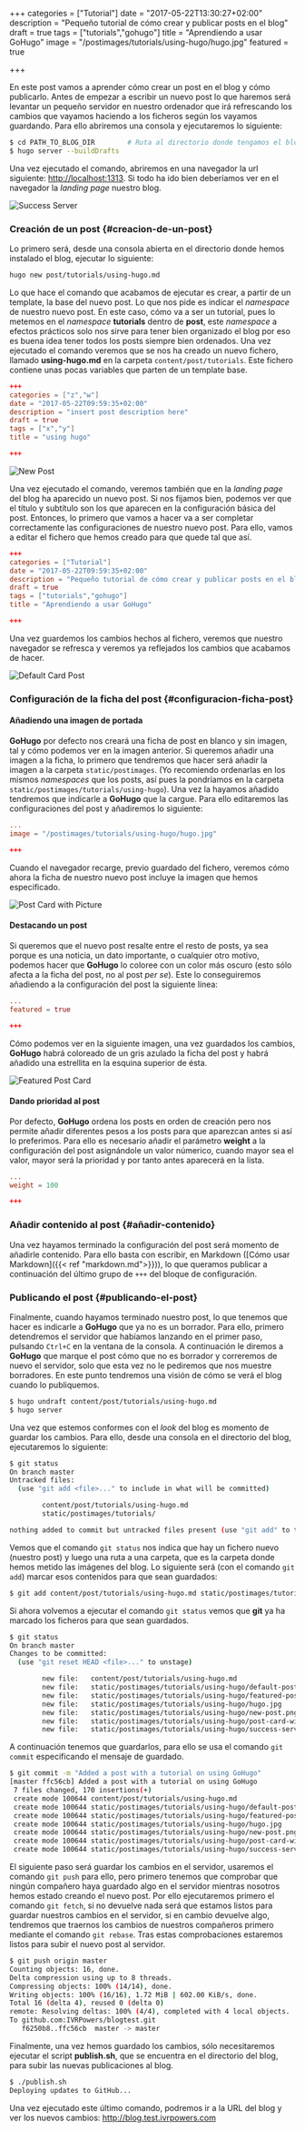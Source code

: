 +++
categories = ["Tutorial"]
date = "2017-05-22T13:30:27+02:00"
description = "Pequeño tutorial de cómo crear y publicar posts en el blog"
draft = true
tags = ["tutorials","gohugo"]
title = "Aprendiendo a usar GoHugo"
image = "/postimages/tutorials/using-hugo/hugo.jpg"
featured = true

+++

En este post vamos a aprender cómo crear un post en el blog y cómo publicarlo. Antes de empezar a escribir un nuevo post
lo que haremos será levantar un pequeño servidor en nuestro ordenador que irá refrescando los cambios que vayamos haciendo a
los ficheros según los vayamos guardando. Para ello abriremos una consola y ejecutaremos lo siguiente:

```bash
$ cd PATH_TO_BLOG_DIR        # Ruta al directorio donde tengamos el blog
$ hugo server --buildDrafts
```

Una vez ejecutado el comando, abriremos en una navegador la url siguiente: [http://localhost:1313](http://localhost:1313).
Si todo ha ido bien deberíamos ver en el navegador la _landing page_ nuestro blog.

![Success Server](/postimages/tutorials/using-hugo/success-server.png)

### Creación de un post {#creacion-de-un-post}

Lo primero será, desde una consola abierta en el directorio donde hemos instalado el blog, ejecutar lo siguiente:

```bash
hugo new post/tutorials/using-hugo.md
```

Lo que hace el comando que acabamos de ejecutar es crear, a partir de un template, la base del nuevo post. Lo que nos pide
es indicar el _namespace_ de nuestro nuevo post. En este caso, cómo va a ser un tutorial, pues lo metemos en el _namespace_
**tutorials** dentro de **post**, este _namespace_ a efectos prácticos solo nos sirve para tener bien organizado el blog por
eso es buena idea tener todos los posts siempre bien ordenados. Una vez ejecutado el comando veremos que se nos ha creado
un nuevo fichero, llamado **using-hugo.md** en la carpeta `content/post/tutorials`. Este fichero contiene unas pocas variables
que parten de un template base.

```toml
+++
categories = ["z","w"]
date = "2017-05-22T09:59:35+02:00"
description = "insert post description here"
draft = true
tags = ["x","y"]
title = "using hugo"

+++
```

![New Post](/postimages/tutorials/using-hugo/new-post.png)

Una vez ejecutado el comando, veremos también que en la _landing page_ del blog ha aparecido un nuevo post. Si nos fijamos
bien, podemos ver que el título y subtítulo son los que aparecen en la configuración básica del post. Entonces, lo primero
que vamos a hacer va a ser completar correctamente las configuraciones de nuestro nuevo post. Para ello, vamos a editar el
fichero que hemos creado para que quede tal que así.

```toml
+++
categories = ["Tutorial"]
date = "2017-05-22T09:59:35+02:00"
description = "Pequeño tutorial de cómo crear y publicar posts en el blog"
draft = true
tags = ["tutorials","gohugo"]
title = "Aprendiendo a usar GoHugo"

+++
```

Una vez guardemos los cambios hechos al fichero, veremos que nuestro navegador se refresca y veremos ya reflejados los cambios
que acabamos de hacer.

![Default Card Post](/postimages/tutorials/using-hugo/default-post-card.png)

### Configuración de la ficha del post {#configuracion-ficha-post}

#### Añadiendo una imagen de portada

**GoHugo** por defecto nos creará una ficha de post en blanco y sin imagen, tal y cómo podemos ver en la imagen anterior.
Si queremos añadir una imagen a la ficha, lo primero que tendremos que hacer será añadir la imagen a la carpeta `static/postimages`.
(Yo recomiendo ordenarlas en los mismos _namespaces_ que los posts, así pues la pondríamos en la carpeta `static/postimages/tutorials/using-hugo`).
Una vez la hayamos añadido tendremos que indicarle a **GoHugo** que la cargue. Para ello editaremos las configuraciones del post y añadiremos
lo siguiente:

```toml
...
image = "/postimages/tutorials/using-hugo/hugo.jpg"

+++
```

Cuando el navegador recarge, previo guardado del fichero, veremos cómo ahora la ficha de nuestro nuevo post incluye la
imagen que hemos especificado.

![Post Card with Picture](/postimages/tutorials/using-hugo/post-card-with-picture.png)

#### Destacando un post

Si queremos que el nuevo post resalte entre el resto de posts, ya sea porque es una noticia, un dato importante,
o cualquier otro motivo, podemos hacer que **GoHugo** lo coloree con un color más oscuro (esto sólo afecta a la ficha
del post, no al post _per se_). Este lo conseguiremos añadiendo a la configuración del post la siguiente línea:

```toml
...
featured = true

+++
```

Cómo podemos ver en la siguiente imagen, una vez guardados los cambios, **GoHugo** habrá coloreado de un gris azulado
la ficha del post y habrá añadido una estrellita en la esquina superior de ésta.

![Featured Post Card](/postimages/tutorials/using-hugo/featured-post-card.png)

#### Dando prioridad al post

Por defecto, **GoHugo** ordena los posts en orden de creación pero nos permite añadir diferentes pesos a los posts para
que aparezcan antes si así lo preferimos. Para ello es necesario añadir el parámetro **weight** a la configuración del post
asignándole un valor númerico, cuando mayor sea el valor, mayor será la prioridad y por tanto antes aparecerá en la lista.

```toml
...
weight = 100

+++
```

### Añadir contenido al post {#añadir-contenido}

Una vez hayamos terminado la configuración del post será momento de añadirle contenido. Para ello basta con escribir, en
Markdown ([Cómo usar Markdown]({{< ref "markdown.md">}})), lo que queramos publicar a continuación del último grupo de `+++`
del bloque de configuración.

### Publicando el post {#publicando-el-post}

Finalmente, cuando hayamos terminado nuestro post, lo que tenemos que hacer es indicarle a **GoHugo** que ya no es un borrador.
Para ello, primero detendremos el servidor que habíamos lanzando en el primer paso, pulsando `Ctrl+C` en la ventana de la consola.
A continuación le diremos a **GoHugo** que marque el post cómo que no es borrador y correremos de nuevo el servidor, solo que
esta vez no le pediremos que nos muestre borradores. En este punto tendremos una visión de cómo se verá el blog cuando lo publiquemos.

```bash
$ hugo undraft content/post/tutorials/using-hugo.md
$ hugo server
```

Una vez que estemos conformes con el _look_ del blog es momento de guardar los cambios. Para ello, desde una consola en
el directorio del blog, ejecutaremos lo siguiente:

```bash
$ git status
On branch master
Untracked files:
  (use "git add <file>..." to include in what will be committed)

        content/post/tutorials/using-hugo.md
        static/postimages/tutorials/

nothing added to commit but untracked files present (use "git add" to track)
```

Vemos que el comando `git status` nos indica que hay un fichero nuevo (nuestro post) y luego una ruta a una carpeta, que
es la carpeta donde hemos metido las imágenes del blog. Lo siguiente será (con el comando `git add`) marcar esos
contenidos para que sean guardados:

```bash
$ git add content/post/tutorials/using-hugo.md static/postimages/tutorials/
```

Si ahora volvemos a ejecutar el comando `git status` vemos que **git** ya ha marcado los ficheros para que sean guardados.

```bash
$ git status
On branch master
Changes to be committed:
  (use "git reset HEAD <file>..." to unstage)

        new file:   content/post/tutorials/using-hugo.md
        new file:   static/postimages/tutorials/using-hugo/default-post-card.png
        new file:   static/postimages/tutorials/using-hugo/featured-post-card.png
        new file:   static/postimages/tutorials/using-hugo/hugo.jpg
        new file:   static/postimages/tutorials/using-hugo/new-post.png
        new file:   static/postimages/tutorials/using-hugo/post-card-with-picture.png
        new file:   static/postimages/tutorials/using-hugo/success-server.png
```

A continuación tenemos que guardarlos, para ello se usa el comando `git commit` especificando el mensaje de guardado.

```bash
$ git commit -m "Added a post with a tutorial on using GoHugo"
[master ffc56cb] Added a post with a tutorial on using GoHugo
 7 files changed, 170 insertions(+)
 create mode 100644 content/post/tutorials/using-hugo.md
 create mode 100644 static/postimages/tutorials/using-hugo/default-post-card.png
 create mode 100644 static/postimages/tutorials/using-hugo/featured-post-card.png
 create mode 100644 static/postimages/tutorials/using-hugo/hugo.jpg
 create mode 100644 static/postimages/tutorials/using-hugo/new-post.png
 create mode 100644 static/postimages/tutorials/using-hugo/post-card-with-picture.png
 create mode 100644 static/postimages/tutorials/using-hugo/success-server.png
```

El siguiente paso será guardar los cambios en el servidor, usaremos el comando `git push` para ello, pero primero tenemos
que comprobar que ningún compañero haya guardado algo en el servidor mientras nosotros hemos estado creando el nuevo post.
Por ello ejecutaremos primero el comando `git fetch`, si no devuelve nada será que estamos listos para guardar nuestros
cambios en el servidor, si en cambio devuelve algo, tendremos que traernos los cambios de nuestros compañeros primero
mediante el comando `git rebase`. Tras estas comprobaciones estaremos listos para subir el nuevo post al servidor.

```bash
$ git push origin master
Counting objects: 16, done.
Delta compression using up to 8 threads.
Compressing objects: 100% (14/14), done.
Writing objects: 100% (16/16), 1.72 MiB | 602.00 KiB/s, done.
Total 16 (delta 4), reused 0 (delta 0)
remote: Resolving deltas: 100% (4/4), completed with 4 local objects.
To github.com:IVRPowers/blogtest.git
   f6250b8..ffc56cb  master -> master
```

Finalmente, una vez hemos guardado los cambios, sólo necesitaremos ejecutar el script **publish.sh**, que se encuentra en
el directorio del blog, para subir las nuevas publicaciones al blog.

```bash
$ ./publish.sh
Deploying updates to GitHub...
```

Una vez ejecutado este último comando, podremos ir a la URL del blog y ver los nuevos cambios: http://blog.test.ivrpowers.com